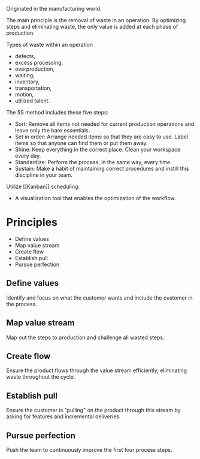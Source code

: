 Originated in the manufacturing world.

The main principle is the removal of waste in an operation. By optimizing steps and eliminating waste, the only value is added at each phase of production. 

Types of waste within an operation
- defects,
- excess processing,
- overproduction,
- waiting,
- inventory,
- transportation,
- motion,
- utilized talent.

The 5S method includes these five steps:
- Sort: Remove all items not needed for current production operations and leave only the bare essentials.
- Set in order: Arrange needed items so that they are easy to use. Label items so that anyone can find them or put them away.
- Shine: Keep everything in the correct place. Clean your workspace every day.
- Standardize: Perform the process, in the same way, every time.
- Sustain: Make a habit of maintaining correct procedures and instill this discipline in your team.

Utilize [[Kanban]] scheduling:
- A visualization tool that enables the optimization of the workflow.

# Principles
- Define values
- Map value stream
- Create flow
- Establish pull
- Pursue perfection

## Define values
Identify and focus on what the customer wants and include the customer in the process. 
## Map value stream
Map out the steps to production and challenge all wasted steps. 
## Create flow
Ensure the product flows through the value stream efficiently, eliminating waste throughout the cycle. 
## Establish pull
Ensure the customer is "pulling" on the product through this stream by asking for features and incremental deliveries. 
## Pursue perfection
Push the team to continuously improve the first four process steps.
